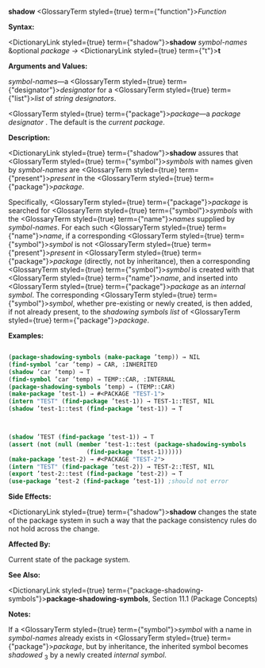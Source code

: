 **shadow** <GlossaryTerm styled={true} term={"function"}><i>Function</i></GlossaryTerm> 



**Syntax:** 



<DictionaryLink styled={true} term={"shadow"}><b>shadow</b></DictionaryLink> *symbol-names* &amp;optional *package →* <DictionaryLink styled={true} term={"t"}><b>t</b></DictionaryLink> 



**Arguments and Values:** 



*symbol-names*—a <GlossaryTerm styled={true} term={"designator"}><i>designator</i></GlossaryTerm> for a <GlossaryTerm styled={true} term={"list"}><i>list</i></GlossaryTerm> of *string designators*. 



<GlossaryTerm styled={true} term={"package"}><i>package</i></GlossaryTerm>—a *package designator* . The default is the *current package*. 



**Description:** 



<DictionaryLink styled={true} term={"shadow"}><b>shadow</b></DictionaryLink> assures that <GlossaryTerm styled={true} term={"symbol"}><i>symbols</i></GlossaryTerm> with names given by *symbol-names* are <GlossaryTerm styled={true} term={"present"}><i>present</i></GlossaryTerm> in the <GlossaryTerm styled={true} term={"package"}><i>package</i></GlossaryTerm>. 



Specifically, <GlossaryTerm styled={true} term={"package"}><i>package</i></GlossaryTerm> is searched for <GlossaryTerm styled={true} term={"symbol"}><i>symbols</i></GlossaryTerm> with the <GlossaryTerm styled={true} term={"name"}><i>names</i></GlossaryTerm> supplied by *symbol-names*. For each such <GlossaryTerm styled={true} term={"name"}><i>name</i></GlossaryTerm>, if a corresponding <GlossaryTerm styled={true} term={"symbol"}><i>symbol</i></GlossaryTerm> is not <GlossaryTerm styled={true} term={"present"}><i>present</i></GlossaryTerm> in <GlossaryTerm styled={true} term={"package"}><i>package</i></GlossaryTerm> (directly, not by inheritance), then a corresponding <GlossaryTerm styled={true} term={"symbol"}><i>symbol</i></GlossaryTerm> is created with that <GlossaryTerm styled={true} term={"name"}><i>name</i></GlossaryTerm>, and inserted into <GlossaryTerm styled={true} term={"package"}><i>package</i></GlossaryTerm> as an *internal symbol*. The corresponding <GlossaryTerm styled={true} term={"symbol"}><i>symbol</i></GlossaryTerm>, whether pre-existing or newly created, is then added, if not already present, to the *shadowing symbols list* of <GlossaryTerm styled={true} term={"package"}><i>package</i></GlossaryTerm>. 



**Examples:**
```lisp

(package-shadowing-symbols (make-package ’temp)) → NIL 
(find-symbol ’car ’temp) → CAR, :INHERITED 
(shadow ’car ’temp) → T 
(find-symbol ’car ’temp) → TEMP::CAR, :INTERNAL 
(package-shadowing-symbols ’temp) → (TEMP::CAR) 
(make-package ’test-1) → #<PACKAGE "TEST-1"> 
(intern "TEST" (find-package ’test-1)) → TEST-1::TEST, NIL 
(shadow ’test-1::test (find-package ’test-1)) → T 



(shadow ’TEST (find-package ’test-1)) → T 
(assert (not (null (member ’test-1::test (package-shadowing-symbols 
					  (find-package ’test-1)))))) 
(make-package ’test-2) → #<PACKAGE "TEST-2"> 
(intern "TEST" (find-package ’test-2)) → TEST-2::TEST, NIL 
(export ’test-2::test (find-package ’test-2)) → T 
(use-package ’test-2 (find-package ’test-1)) ;should not error 

```
**Side Effects:** 



<DictionaryLink styled={true} term={"shadow"}><b>shadow</b></DictionaryLink> changes the state of the package system in such a way that the package consistency rules do not hold across the change. 



**Affected By:** 



Current state of the package system. 



**See Also:** 



<DictionaryLink styled={true} term={"package-shadowing-symbols"}><b>package-shadowing-symbols</b></DictionaryLink>, Section 11.1 (Package Concepts) 



**Notes:** 



If a <GlossaryTerm styled={true} term={"symbol"}><i>symbol</i></GlossaryTerm> with a name in *symbol-names* already exists in <GlossaryTerm styled={true} term={"package"}><i>package</i></GlossaryTerm>, but by inheritance, the inherited symbol becomes *shadowed* <sub>3</sub> by a newly created *internal symbol*. 



